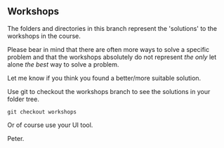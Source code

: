 ## Workshops
The folders and directories in this branch represent the 'solutions' to the workshops in the course.

Please bear in mind that there are often more ways to solve a specific problem and that the workshops absolutely do not represent *the only* let alone *the best* way to solve a problem.

Let me know if you think you found a better/more suitable solution.

Use git to checkout the workshops branch to see the solutions in your folder tree.

`git checkout workshops`

Or of course use your UI tool.


Peter.
  
